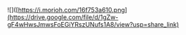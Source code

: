![]([https://i.morioh.com/16f753a610.png](https://drive.google.com/file/d/1gZw-gF4wHwsJmwsFoEGiYRszUNufs1A8/view?usp=share_link)
